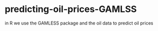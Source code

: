 # predicting-oil-prices-GAMLSS
in R we use the GAMLESS package and the oil data to predict oil prices
